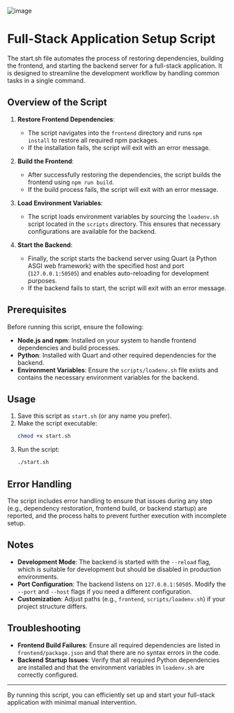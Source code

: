 ![image](https://github.com/user-attachments/assets/9556abdc-6e3d-4efe-96d7-fc3d3d9f38db)

# Full-Stack Application Setup Script

The start.sh file automates the process of restoring dependencies, building the frontend, and starting the backend server for a full-stack application. It is designed to streamline the development workflow by handling common tasks in a single command.

## Overview of the Script

1. **Restore Frontend Dependencies**:
   - The script navigates into the `frontend` directory and runs `npm install` to restore all required npm packages.
   - If the installation fails, the script will exit with an error message.

2. **Build the Frontend**:
   - After successfully restoring the dependencies, the script builds the frontend using `npm run build`.
   - If the build process fails, the script will exit with an error message.

3. **Load Environment Variables**:
   - The script loads environment variables by sourcing the `loadenv.sh` script located in the `scripts` directory. This ensures that necessary configurations are available for the backend.

4. **Start the Backend**:
   - Finally, the script starts the backend server using Quart (a Python ASGI web framework) with the specified host and port (`127.0.0.1:50505`) and enables auto-reloading for development purposes.
   - If the backend fails to start, the script will exit with an error message.

## Prerequisites

Before running this script, ensure the following:

- **Node.js and npm**: Installed on your system to handle frontend dependencies and build processes.
- **Python**: Installed with Quart and other required dependencies for the backend.
- **Environment Variables**: Ensure the `scripts/loadenv.sh` file exists and contains the necessary environment variables for the backend.

## Usage

1. Save this script as `start.sh` (or any name you prefer).
2. Make the script executable:
   ```bash
   chmod +x start.sh
   ```
3. Run the script:
   ```bash
   ./start.sh
   ```

## Error Handling

The script includes error handling to ensure that issues during any step (e.g., dependency restoration, frontend build, or backend startup) are reported, and the process halts to prevent further execution with incomplete setup.

## Notes

- **Development Mode**: The backend is started with the `--reload` flag, which is suitable for development but should be disabled in production environments.
- **Port Configuration**: The backend listens on `127.0.0.1:50505`. Modify the `--port` and `--host` flags if you need a different configuration.
- **Customization**: Adjust paths (e.g., `frontend`, `scripts/loadenv.sh`) if your project structure differs.

## Troubleshooting

- **Frontend Build Failures**: Ensure all required dependencies are listed in `frontend/package.json` and that there are no syntax errors in the code.
- **Backend Startup Issues**: Verify that all required Python dependencies are installed and that the environment variables in `loadenv.sh` are correctly configured.

---

By running this script, you can efficiently set up and start your full-stack application with minimal manual intervention.
